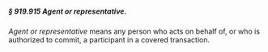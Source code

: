 ##### § 919.915 Agent or representative. #####

*Agent or representative* means any person who acts on behalf of, or who is authorized to commit, a participant in a covered transaction.